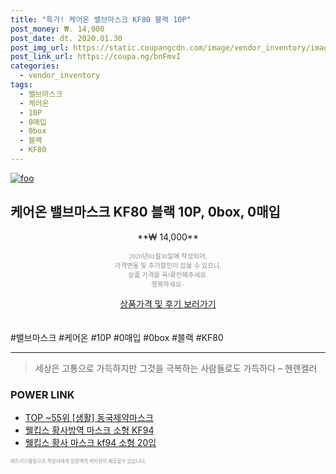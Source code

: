 ```yaml
--- 
title: "특가! 케어온 밸브마스크 KF80 블랙 10P" 
post_money: ₩. 14,000 
post_date: dt. 2020.01.30 
post_img_url: https://static.coupangcdn.com/image/vendor_inventory/images/2018/04/23/10/0/681b99c0-d3ed-485c-a7f1-83f4e764ed7c.jpg 
post_link_url: https://coupa.ng/bnFmvI 
categories: 
  - vendor_inventory 
tags: 
  - 밸브마스크 
  - 케어온 
  - 10P 
  - 0매입 
  - 0box 
  - 블랙 
  - KF80 
--- 
```

[![foo](https://static.coupangcdn.com/image/vendor_inventory/images/2018/04/23/10/0/681b99c0-d3ed-485c-a7f1-83f4e764ed7c.jpg)](https://coupa.ng/bnFmvI) 

## 케어온 밸브마스크 KF80 블랙 10P, 0box, 0매입 
<p style="text-align: center;">**₩ 14,000**</p> 
<p style="text-align: center;"><span style="color: #898c8f; font-family: Georgia,Times,serif; font-size: 0.75em;">2020년01월30일에 작성되어, <br>가격변동 및 추가할인이 있을 수 있으니,<br> 상품 가격을 꼭!확인해주세요.<br>행복하세요~</span> 
</p>	 
<div markdown="0" style="text-align: center;"><a href="https://coupa.ng/bnFmvI" class="btn btn--success">상품가격 및 후기 보러가기</a></div> 
<br><br> 
  #밸브마스크 #케어온 #10P #0매입 #0box #블랙 #KF80 
<hr> 

> 세상은 고통으로 가득하지만 그것을 극복하는 사람들로도 가득하다 – 헨렌켈러 


### POWER LINK

* <a href="https://blog.naver.com/an0733/221786659176" target="_blank"> TOP ~55위 [생활] 동국제약마스크</a>
* <a href="https://blog.naver.com/an0733/221784495662" target="_blank">웰킵스 황사방역 마스크 소형 KF94</a>
* <a href="https://blog.naver.com/fasyy4321/221787347824" target="_blank">웰킵스 황사 마스크 kf94 소형 20입</a>

<span style="color: #898c8f; font-family: Georgia,Times,serif; font-size: 0.55em;">파트너스활동으로 작성자에게 일정액의 커미션이 제공될수 있습니다.</span> 
